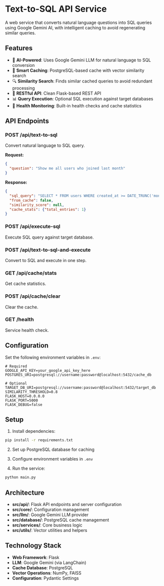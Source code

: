 # Text-to-SQL API Service

A web service that converts natural language questions into SQL queries using Google Gemini AI, with intelligent caching to avoid regenerating similar queries.

## Features

- 🧠 **AI-Powered**: Uses Google Gemini LLM for natural language to SQL conversion
- 🚀 **Smart Caching**: PostgreSQL-based cache with vector similarity search
- 🔍 **Similarity Search**: Finds similar cached queries to avoid redundant processing
- 🔧 **RESTful API**: Clean Flask-based REST API
- 📊 **Query Execution**: Optional SQL execution against target databases
- 🏥 **Health Monitoring**: Built-in health checks and cache statistics

## API Endpoints

### POST /api/text-to-sql
Convert natural language to SQL query.

**Request:**
```json
{
  "question": "Show me all users who joined last month"
}
```

**Response:**
```json
{
  "sql_query": "SELECT * FROM users WHERE created_at >= DATE_TRUNC('month', CURRENT_DATE - INTERVAL '1 month')",
  "from_cache": false,
  "similarity_score": null,
  "cache_stats": {"total_entries": 1}
}
```

### POST /api/execute-sql
Execute SQL query against target database.

### POST /api/text-to-sql-and-execute
Convert to SQL and execute in one step.

### GET /api/cache/stats
Get cache statistics.

### POST /api/cache/clear
Clear the cache.

### GET /health
Service health check.

## Configuration

Set the following environment variables in `.env`:

```env
# Required
GOOGLE_API_KEY=your_google_api_key_here
POSTGRES_URI=postgresql://username:password@localhost:5432/cache_db

# Optional
TARGET_DB_URI=postgresql://username:password@localhost:5432/target_db
SIMILARITY_THRESHOLD=0.8
FLASK_HOST=0.0.0.0
FLASK_PORT=5000
FLASK_DEBUG=false
```

## Setup

1. Install dependencies:
```bash
pip install -r requirements.txt
```

2. Set up PostgreSQL database for caching

3. Configure environment variables in `.env`

4. Run the service:
```bash
python main.py
```

## Architecture

- **src/api/**: Flask API endpoints and server configuration
- **src/core/**: Configuration management
- **src/llm/**: Google Gemini LLM provider
- **src/database/**: PostgreSQL cache management
- **src/services/**: Core business logic
- **src/utils/**: Vector utilities and helpers

## Technology Stack

- **Web Framework**: Flask
- **LLM**: Google Gemini (via LangChain)
- **Cache Database**: PostgreSQL
- **Vector Operations**: NumPy, FAISS
- **Configuration**: Pydantic Settings